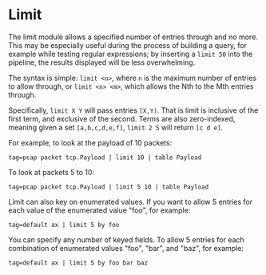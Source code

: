 # Limit

The limit module allows a specified number of entries through and no more. This may be especially useful during the process of building a query, for example while testing regular expressions; by inserting a `limit 50` into the pipeline, the results displayed will be less overwhelming.

The syntax is simple: `limit <n>`, where `n` is the maximum number of entries to allow through, or `limit <n> <m>`, which allows the Nth to the Mth entries through.

Specifically, `limit X Y` will pass entries `[X,Y)`. That is limit is inclusive of the first term, and exclusive of the second. Terms are also zero-indexed, meaning given a set `[a,b,c,d,e,f]`, `limit 2 5` will return `[c d e]`.

For example, to look at the payload of 10 packets:

```gravwell
tag=pcap packet tcp.Payload | limit 10 | table Payload
```

To look at packets 5 to 10:

```gravwell
tag=pcap packet tcp.Payload | limit 5 10 | table Payload
```

Limit can also key on enumerated values. If you want to allow 5 entries for each value of the enumerated value "foo", for example:

```gravwell
tag=default ax | limit 5 by foo
```

You can specify any number of keyed fields. To allow 5 entries for each combination of enumerated values "foo", "bar", and "baz", for example:

```gravwell
tag=default ax | limit 5 by foo bar baz
```
